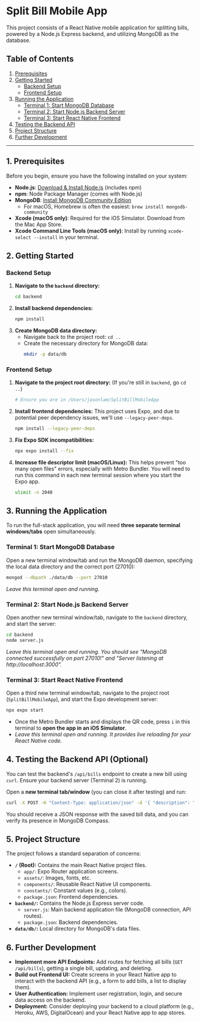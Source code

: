 # Split Bill Mobile App

This project consists of a React Native mobile application for splitting bills, powered by a Node.js Express backend, and utilizing MongoDB as the database.

## Table of Contents

1.  [Prerequisites](#prerequisites)
2.  [Getting Started](#getting-started)
    *   [Backend Setup](#backend-setup)
    *   [Frontend Setup](#frontend-setup)
3.  [Running the Application](#running-the-application)
    *   [Terminal 1: Start MongoDB Database](#terminal-1-start-mongodb-database)
    *   [Terminal 2: Start Node.js Backend Server](#terminal-2-start-nodejs-backend-server)
    *   [Terminal 3: Start React Native Frontend](#terminal-3-start-react-native-frontend)
4.  [Testing the Backend API](#testing-the-backend-api)
5.  [Project Structure](#project-structure)
6.  [Further Development](#further-development)

---

## 1. Prerequisites

Before you begin, ensure you have the following installed on your system:

*   **Node.js**: [Download & Install Node.js](https://nodejs.org/en/download/) (includes npm)
*   **npm**: Node Package Manager (comes with Node.js)
*   **MongoDB**: [Install MongoDB Community Edition](https://docs.mongodb.com/manual/installation/)
    *   For macOS, Homebrew is often the easiest: `brew install mongodb-community`
*   **Xcode (macOS only)**: Required for the iOS Simulator. Download from the Mac App Store.
*   **Xcode Command Line Tools (macOS only)**: Install by running `xcode-select --install` in your terminal.

## 2. Getting Started

### Backend Setup

1.  **Navigate to the `backend` directory:**
    ```bash
    cd backend
    ```
2.  **Install backend dependencies:**
    ```bash
    npm install
    ```
3.  **Create MongoDB data directory:**
    *   Navigate back to the project root: `cd ..`
    *   Create the necessary directory for MongoDB data:
        ```bash
        mkdir -p data/db
        ```

### Frontend Setup

1.  **Navigate to the project root directory:** (If you're still in `backend`, go `cd ..`)
    ```bash
    # Ensure you are in /Users/jasonlam/SplitBillMobileApp
    ```
2.  **Install frontend dependencies:** This project uses Expo, and due to potential peer dependency issues, we'll use `--legacy-peer-deps`.
    ```bash
    npm install --legacy-peer-deps
    ```
3.  **Fix Expo SDK incompatibilities:**
    ```bash
    npx expo install --fix
    ```
4.  **Increase file descriptor limit (macOS/Linux):** This helps prevent "too many open files" errors, especially with Metro Bundler. You will need to run this command in each new terminal session where you start the Expo app.
    ```bash
    ulimit -n 2048
    ```

## 3. Running the Application

To run the full-stack application, you will need **three separate terminal windows/tabs** open simultaneously.

### Terminal 1: Start MongoDB Database

Open a new terminal window/tab and run the MongoDB daemon, specifying the local data directory and the correct port (27010):

```bash
mongod --dbpath ./data/db --port 27010
```
*Leave this terminal open and running.*

### Terminal 2: Start Node.js Backend Server

Open another new terminal window/tab, navigate to the `backend` directory, and start the server:

```bash
cd backend
node server.js
```
*Leave this terminal open and running. You should see "MongoDB connected successfully on port 27010!" and "Server listening at http://localhost:3000".*

### Terminal 3: Start React Native Frontend

Open a third new terminal window/tab, navigate to the project root (`SplitBillMobileApp`), and start the Expo development server:

```bash
npx expo start
```
*   Once the Metro Bundler starts and displays the QR code, press `i` in this terminal to **open the app in an iOS Simulator**.
*   *Leave this terminal open and running. It provides live reloading for your React Native code.*

## 4. Testing the Backend API (Optional)

You can test the backend's `/api/bills` endpoint to create a new bill using `curl`. Ensure your backend server (Terminal 2) is running.

Open a **new terminal tab/window** (you can close it after testing) and run:

```bash
curl -X POST -H "Content-Type: application/json" -d '{ "description": "Dinner with friends", "amount": 75.50, "participants": ["Charlie", "David", "Eve"] }' http://localhost:3000/api/bills
```
You should receive a JSON response with the saved bill data, and you can verify its presence in MongoDB Compass.

## 5. Project Structure

The project follows a standard separation of concerns:

*   **`/` (Root):** Contains the main React Native project files.
    *   `app/`: Expo Router application screens.
    *   `assets/`: Images, fonts, etc.
    *   `components/`: Reusable React Native UI components.
    *   `constants/`: Constant values (e.g., colors).
    *   `package.json`: Frontend dependencies.
*   **`backend/`:** Contains the Node.js Express server code.
    *   `server.js`: Main backend application file (MongoDB connection, API routes).
    *   `package.json`: Backend dependencies.
*   **`data/db/`:** Local directory for MongoDB's data files.

## 6. Further Development

*   **Implement more API Endpoints:** Add routes for fetching all bills (`GET /api/bills`), getting a single bill, updating, and deleting.
*   **Build out Frontend UI:** Create screens in your React Native app to interact with the backend API (e.g., a form to add bills, a list to display them).
*   **User Authentication:** Implement user registration, login, and secure data access on the backend.
*   **Deployment:** Consider deploying your backend to a cloud platform (e.g., Heroku, AWS, DigitalOcean) and your React Native app to app stores. 
